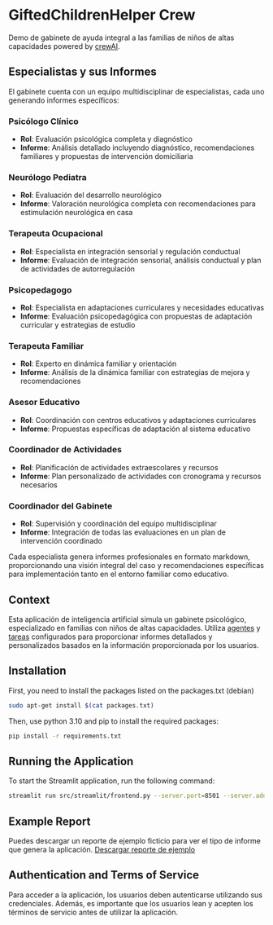 # GiftedChildrenHelper Crew

Demo de gabinete de ayuda integral a las familias de niños de altas capacidades
powered by [crewAI](https://crewai.com). 

## Especialistas y sus Informes

El gabinete cuenta con un equipo multidisciplinar de especialistas, cada uno generando informes específicos:

### Psicólogo Clínico
- **Rol**: Evaluación psicológica completa y diagnóstico
- **Informe**: Análisis detallado incluyendo diagnóstico, recomendaciones familiares y propuestas de intervención domiciliaria

### Neurólogo Pediatra
- **Rol**: Evaluación del desarrollo neurológico
- **Informe**: Valoración neurológica completa con recomendaciones para estimulación neurológica en casa

### Terapeuta Ocupacional
- **Rol**: Especialista en integración sensorial y regulación conductual
- **Informe**: Evaluación de integración sensorial, análisis conductual y plan de actividades de autorregulación

### Psicopedagogo
- **Rol**: Especialista en adaptaciones curriculares y necesidades educativas
- **Informe**: Evaluación psicopedagógica con propuestas de adaptación curricular y estrategias de estudio

### Terapeuta Familiar
- **Rol**: Experto en dinámica familiar y orientación
- **Informe**: Análisis de la dinámica familiar con estrategias de mejora y recomendaciones

### Asesor Educativo
- **Rol**: Coordinación con centros educativos y adaptaciones curriculares
- **Informe**: Propuestas específicas de adaptación al sistema educativo

### Coordinador de Actividades
- **Rol**: Planificación de actividades extraescolares y recursos
- **Informe**: Plan personalizado de actividades con cronograma y recursos necesarios

### Coordinador del Gabinete
- **Rol**: Supervisión y coordinación del equipo multidisciplinar
- **Informe**: Integración de todas las evaluaciones en un plan de intervención coordinado

Cada especialista genera informes profesionales en formato markdown, proporcionando una visión integral del caso y recomendaciones específicas para implementación tanto en el entorno familiar como educativo.

## Context

Esta aplicación de inteligencia artificial simula un gabinete psicológico, especializado en familias con niños de altas capacidades. Utiliza [agentes](src/gifted_children_helper/config/agents.yaml) y [tareas](src/gifted_children_helper/config/tasks.yaml) configurados para proporcionar informes detallados y personalizados basados en la información proporcionada por los usuarios.

## Installation
First, you need to install the packages listed on the packages.txt (debian)

```bash
sudo apt-get install $(cat packages.txt)
```

Then, use python 3.10 and pip to install the required packages:

```bash
pip install -r requirements.txt
```

## Running the Application

To start the Streamlit application, run the following command:

```bash
streamlit run src/streamlit/frontend.py --server.port=8501 --server.address=0.0.0.0
```



## Example Report

Puedes descargar un reporte de ejemplo ficticio para ver el tipo de informe que genera la aplicación.
[Descargar reporte de ejemplo](src/streamlit/static/example_report.pdf)

## Authentication and Terms of Service

Para acceder a la aplicación, los usuarios deben autenticarse utilizando sus credenciales. Además, es importante que los usuarios lean y acepten los términos de servicio antes de utilizar la aplicación.
